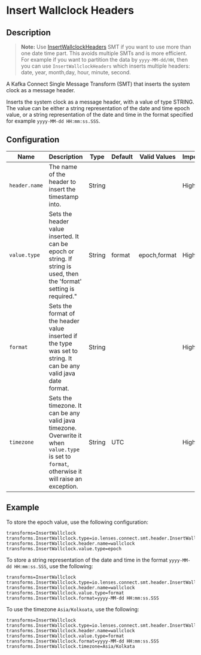 # Insert Wallclock Headers

## Description

> **Note:** Use [InsertWallclockHeaders](./InsertWallclockHeaders.md) SMT if you want to use more than one date time
> part. This avoids multiple SMTs and is more efficient. For example if you want to partition the data
> by `yyyy-MM-dd/HH`,
> then you can use `InsertWallclockHeaders` which inserts multiple headers: date, year, month,day, hour, minute, second.
>
A Kafka Connect Single Message Transform (SMT) that inserts the system clock as a message header.

Inserts the system clock as a message header, with a value of type STRING. The value can be either a string
representation of the date and time epoch value, or a string representation of the date and time in the format specified
for example `yyyy-MM-dd HH:mm:ss.SSS`.

## Configuration

| Name          | Description                                                                                                                                    | Type   | Default | Valid Values | Importance |
|---------------|------------------------------------------------------------------------------------------------------------------------------------------------|--------|---------|--------------|------------|
| `header.name` | The name of the header to insert the timestamp into.                                                                                           | String |         |              | High       |
| `value.type`  | Sets the header value inserted. It can be epoch or string. If string is used, then the 'format' setting is required."                          | String | format  | epoch,format | High       |
| `format`      | Sets the format of the header value inserted if the type was set to string. It can be any valid java date format.                              | String |         |              | High       |
| `timezone`    | Sets the timezone. It can be any valid java timezone. Overwrite it when `value.type` is set to `format`, otherwise it will raise an exception. | String | UTC     |              | High       |

## Example

To store the epoch value, use the following configuration:

```properties
transforms=InsertWallclock
transforms.InsertWallclock.type=io.lenses.connect.smt.header.InsertWallclock
transforms.InsertWallclock.header.name=wallclock
transforms.InsertWallclock.value.type=epoch
```

To store a string representation of the date and time in the format `yyyy-MM-dd HH:mm:ss.SSS`, use the following:

```properties
transforms=InsertWallclock
transforms.InsertWallclock.type=io.lenses.connect.smt.header.InsertWallclock
transforms.InsertWallclock.header.name=wallclock
transforms.InsertWallclock.value.type=format
transforms.InsertWallclock.format=yyyy-MM-dd HH:mm:ss.SSS
```

To use the timezone `Asia/Kolkoata`, use the following:

```properties
transforms=InsertWallclock
transforms.InsertWallclock.type=io.lenses.connect.smt.header.InsertWallclock
transforms.InsertWallclock.header.name=wallclock
transforms.InsertWallclock.value.type=format
transforms.InsertWallclock.format=yyyy-MM-dd HH:mm:ss.SSS
transforms.InsertWallclock.timezone=Asia/Kolkata
```